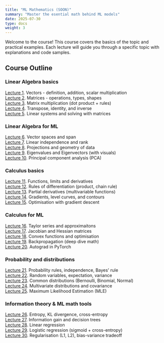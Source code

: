 ```yaml
---
title: "ML Mathematics (SOON)"
summary: "Master the esential math behind ML models"
date: 2025-07-30
type: docs
weight: 3
---
```


Welcome to the course! This course covers the basics of the topic and practical examples. Each lecture will guide you through a specific topic with explanations and code samples.


## Course Outline 


### Linear Algebra basics
[Lecture 1](#). Vectors - definition, addition, scalar multiplication <br>
[Lecture 2](#). Matrices - operations, types, shapes <br>
[Lecture 3](#). Matrix multiplication (dot product + rules) <br>
[Lecture 4](#). Transpose, identity, and inverse <br>
[Lecture 5](#). Linear systems and solving with matrices <br>

### Linear Algebra for ML
[Lecture 6](#). Vector spaces and span <br>
[Lecture 7](#). Linear independence and rank <br>
[Lecture 8](#). Projections and geometry of data <br>
[Lecture 9](#). Eigenvalues and Eigenvectors (with visuals) <br>
[Lecture 10](#). Principal component analysis (PCA) <br>

### Calculus basics
[Lecture 11](#). Functions, limits and derivatives <br>
[Lecture 12](#). Rules of differentiation (product, chain rule) <br>
[Lecture 13](#). Partial derivatives (multivariable functions) <br>
[Lecture 14](#). Gradients, level curves, and contours <br>
[Lecture 15](#). Optimisation with gradient descent <br>

### Calculus for ML
[Lecture 16](#). Taylor series and approximaitons <br>
[Lecture 17](#). Jacobian and Hessian matrices <br>
[Lecture 18](#). Convex functions and optimisation <br>
[Lecture 19](#). Backpropagation (deep dive math) <br>
[Lecture 20](#). Autograd in PyTorch <br>


### Probability and distributions
[Lecture 21](#). Probability rules, independence, Bayes' rule <br>
[Lecture 22](#). Random variables, expectation, variance <br>
[Lecture 23](#). Common distributions (Bernoulli, Binomial, Normal) <br>
[Lecture 24](#). Multivariate distributions and covariance <br>
[Lecture 25](#). Maximum Likelihood Estimation (MLE) <br>

### Information theory & ML math tools
[Lecture 26](#). Entropy, KL divergence, cross-entropy <br>
[Lecture 27](#). Information gain and decision trees <br>
[Lecture 28](#). Linear regression <br>
[Lecture 29](#). Logistic regression (sigmoid + cross-entropy) <br>
[Lecture 30](#). Regularisation (L1, L2), bias-variance tradeoff <br>

